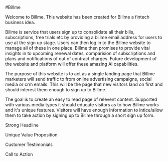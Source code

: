 #Billme

Welcome to Billme. This website has been created for Billme a fintech business idea.

Billme is service that users sign up to consolidate all their bills, subscriptions, free trials etc by providing a billme email address for users to use at the sign up stage.
Users can then log in to the Billme website to manage all of these in one place. Billme then promises to provide vital insights in to upcoming renewal dates, comparision of subscriptions and plans and notifications of out of contract charges. Future development of the website and platform will offer these amazing AI capabilities. 

The purpose of this website is to act as a single landing page that Billme marketers will send traffic to from online advertising campaigns, social media or crm emails.
This will be the page that new visitors land on first and should interest them enough to sign up to Billme.

The goal is to create an easy to read page of relevent content. Supported with various media types it should educate visitors as to how Billme works and it's unique features.
Visitors will have enough information to intice/allow them to take action by signing up to Billme through a short sign up form.

Strong Headline



Unique Value Proposition

Customer Testimonials

Call to Action
